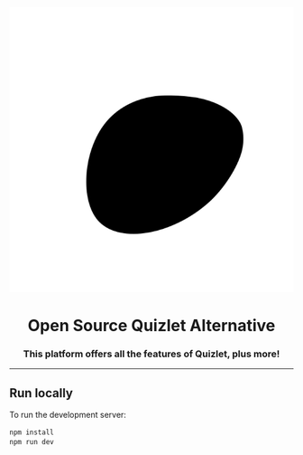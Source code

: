 <div align="center">
  
  ![logo](public/blob.svg)
  
  # Open Source Quizlet Alternative

  ### This platform offers all the features of Quizlet, plus more!
  
</div>

---

## Run locally

To run the development server:

```bash
npm install
npm run dev